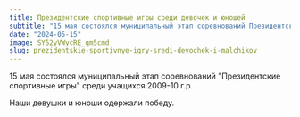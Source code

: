 ```yaml
---
title: Президентские спортивные игры среди девочек и юношей
subtitle: "15 мая состоялся муниципальный этап соревнований Президентские спортивные игры среди учащихся 2009-10 г.р. Наши девушки и юноши одержали победу."
date: "2024-05-15"
image: SY52yVWycRE_qm5cmd
slug: prezidentskie-sportivnye-igry-sredi-devochek-i-malchikov
---
```

15 мая состоялся муниципальный этап соревнований "Президентские спортивные игры" среди учащихся 2009-10 г.р. 

Наши девушки и юноши одержали победу.
